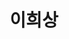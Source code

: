 ---
layout: hubs
key: Q56805103
title: 이희상
name: 이희상
image: 
description: 대한민국의 기업가, 운산그룹 회장
score: 0.0015537941431064464
degree: 3
---